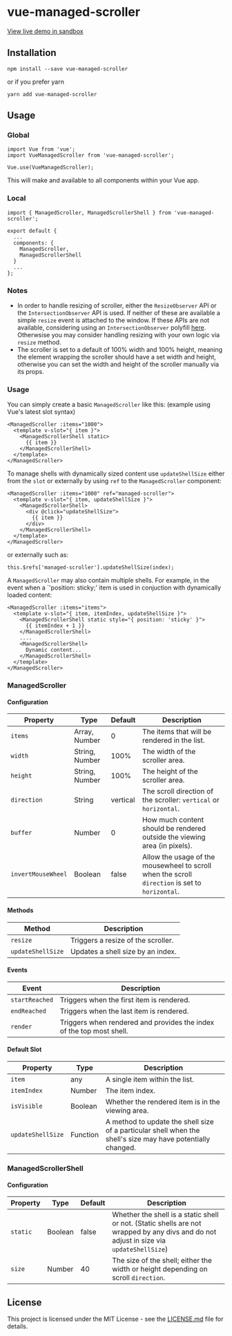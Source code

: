 # vue-managed-scroller

[View live demo in sandbox](https://codesandbox.io/embed/v022jr1545)

## Installation
```
npm install --save vue-managed-scroller
```
or if you prefer yarn
```
yarn add vue-managed-scroller
```

## Usage
### Global
```
import Vue from 'vue';
import VueManagedScroller from 'vue-managed-scroller';

Vue.use(VueManagedScroller);
```
This will make *<managed-scroller>* and *<managed-scroller-shell>* available to all components within your Vue app.
### Local
```
import { ManagedScroller, ManagedScrollerShell } from 'vue-managed-scroller';

export default {
  ...
  components: {
    ManagedScroller,
    ManagedScrollerShell
  }
  ...
};
```

### Notes
- In order to handle resizing of scroller, either the `ResizeObserver` API or the `IntersectionObserver` API is used.  If neither of these are available a simple `resize` event is attached to the window.  If these APIs are not available, considering using an `IntersectionObserver` polyfill [here](https://github.com/w3c/IntersectionObserver/tree/master/polyfill).  Otherwsise you may consider handling resizing with your own logic via `resize` method.
- The scroller is set to a default of 100% width and 100% height, meaning the element wrapping the scroller should have a set width and height, otherwise you can set the width and height of the scroller manually via its props.

### Usage
You can simply create a basic `ManagedScroller` like this: (example using Vue's latest slot syntax)
```
<ManagedScroller :items="1000">
  <template v-slot="{ item }">
    <ManagedScrollerShell static>
      {{ item }}
    </ManagedScrollerShell>
  </template>
</ManagedScroller>
```
To manage shells with dynamically sized content use `updateShellSize` either from the `slot` or externally by using `ref` to the `ManagedScroller` component:
```
<ManagedScroller :items="1000" ref="managed-scroller">
  <template v-slot="{ item, updateShellSize }">
    <ManagedScrollerShell>
      <div @click="updateShellSize">
        {{ item }}
      </div>
    </ManagedScrollerShell>
  </template>
</ManagedScroller>
```
or externally such as:
```
this.$refs['managed-scroller'].updateShellSize(index);
```
A `ManagedScroller` may also contain multiple shells.  For example, in the event when a `'position: sticky;' item is used in conjuction with dynamically loaded content:
```
<ManagedScroller :items="items">
  <template v-slot="{ item, itemIndex, updateShellSize }">
    <ManagedScrollerShell static style="{ position: 'sticky' }">
      {{ itemIndex + 1 }}
    </ManagedScrollerShell>
    ....
    <ManagedScrollerShell>
      Dynamic content...
    </ManagedScrollerShell>
  </template>
</ManagedScroller>
```

### ManagedScroller
#### Configuration
| Property           | Type           | Default  | Description |
| --------           | ----           | -------  | ----------- |
| `items`            | Array, Number  | 0        | The items that will be rendered in the list. |
| `width`            | String, Number | 100%     | The width of the scroller area. |
| `height`           | String, Number | 100%     | The height of the scroller area. |
| `direction`        | String         | vertical | The scroll direction of the scroller: `vertical` or `horizontal`. |
| `buffer`           | Number         | 0        | How much content should be rendered outside the viewing area (in pixels). |
| `invertMouseWheel` | Boolean        | false    | Allow the usage of the mousewheel to scroll when the scroll `direction` is set to `horizontal`. |
#### Methods
| Method            | Description |
| ------            | ----------- |
| `resize`          | Triggers a resize of the scroller. |
| `updateShellSize` | Updates a shell size by an index. |
#### Events
| Event          | Description |
| -----          | ----------- |
| `startReached` | Triggers when the first item is rendered. |
| `endReached`   | Triggers when the last item is rendered. |
| `render`       | Triggers when rendered and provides the index of the top most shell. |
#### Default Slot
| Property          | Type     | Description |
| --------          | ----     | ----------- |
| `item`            | any      | A single item within the list.
| `itemIndex`       | Number   | The item index.
| `isVisible`       | Boolean  | Whether the rendered item is in the viewing area. |
| `updateShellSize` | Function | A method to update the shell size of a particular shell when the shell's size may have potentially changed. |

### ManagedScrollerShell
#### Configuration
| Property   | Type    | Default | Description |
| --------   | ----    | ------- | ----------- |
| `static`   | Boolean | false   | Whether the shell is a static shell or not. (Static shells are not wrapped by any divs and do not adjust in size via `updateShellSize`) |
| `size`     | Number  | 40      | The size of the shell; either the width or height depending on scroll `direction`. |

## License
This project is licensed under the MIT License - see the [LICENSE.md](https://github.com/levine404/vue-managed-scroller/blob/master/LICENSE) file for details.